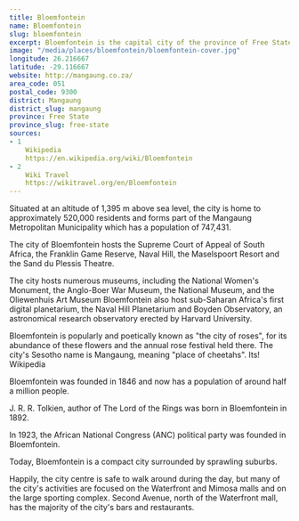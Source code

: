 ```yaml
---
title: Bloemfontein
name: Bloemfontein
slug: bloemfontein
excerpt: Bloemfontein is the capital city of the province of Free State of South Africa; and, as the judicial capital of the nation, one of South Africa's three national capitals and is the seventh largest city in South Africa. 
image: "/media/places/bloemfontein/bloemfontein-cover.jpg"
longitude: 26.216667
latitude: -29.116667
website: http://mangaung.co.za/
area_code: 051
postal_code: 9300
district: Mangaung
district_slug: mangaung
province: Free State
province_slug: free-state
sources:
- 1
    Wikipedia
    https://en.wikipedia.org/wiki/Bloemfontein
- 2
    Wiki Travel
    https://wikitravel.org/en/Bloemfontein
---
```

Situated at an altitude of 1,395 m above sea level, the city is home to approximately 520,000 residents and forms part of the Mangaung Metropolitan Municipality which has a population of 747,431. 

The city of Bloemfontein hosts the Supreme Court of Appeal of South Africa, the Franklin Game Reserve, Naval Hill, the Maselspoort Resort and the Sand du Plessis Theatre. 

The city hosts numerous museums, including the National Women's Monument, the Anglo-Boer War Museum, the National Museum, and the Oliewenhuis Art Museum Bloemfontein also host sub-Saharan Africa's first digital planetarium, the Naval Hill Planetarium and Boyden Observatory, an astronomical research observatory erected by Harvard University. 

Bloemfontein is popularly and poetically known as "the city of roses", for its abundance of these flowers and the annual rose festival held there. The city's Sesotho name is Mangaung, meaning "place of cheetahs". Its! Wikipedia

Bloemfontein was founded in 1846 and now has a population of around half a million people.

J. R. R. Tolkien, author of The Lord of the Rings was born in Bloemfontein in 1892.

In 1923, the African National Congress (ANC) political party was founded in Bloemfontein.

Today, Bloemfontein is a compact city surrounded by sprawling suburbs.

Happily, the city centre is safe to walk around during the day, but many of the city's activities are focused on the Waterfront and Mimosa malls and on the large sporting complex. Second Avenue, north of the Waterfront mall, has the majority of the city's bars and restaurants.